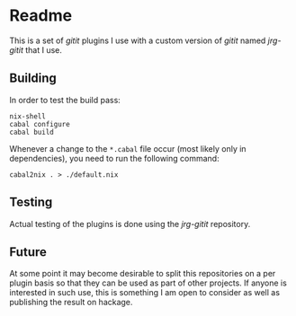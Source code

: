 Readme
======

This is a set of *gitit* plugins I use with a custom version of *gitit* named
*jrg-gitit* that I use. 


Building
--------

In order to test the build pass:

~~~
nix-shell
cabal configure
cabal build
~~~


Whenever a change to the `*.cabal` file occur (most likely only in
dependencies), you need to run the following command:

~~~
cabal2nix . > ./default.nix
~~~


Testing
-------

Actual testing of the plugins is done using the *jrg-gitit* repository.


Future
------

At some point it may become desirable to split this repositories on a per
plugin basis so that they can be used as part of other projects. If anyone
is interested in such use, this is something I am open to consider as well
as publishing the result on hackage.
